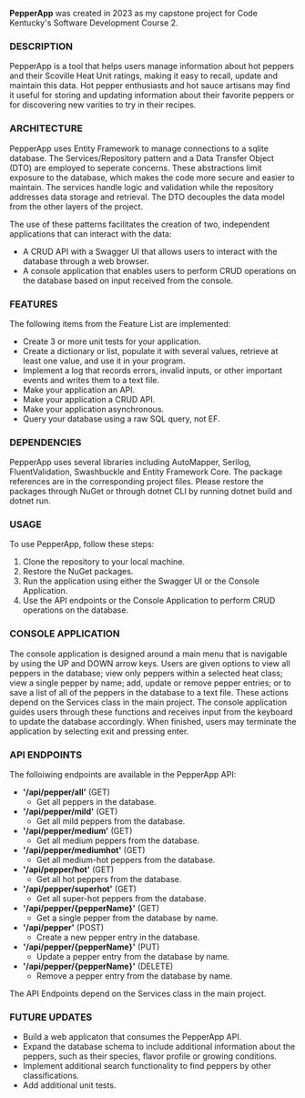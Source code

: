 **PepperApp** was created in 2023 as my capstone project for Code Kentucky's Software Development Course 2.

### DESCRIPTION
PepperApp is a tool that helps users manage information about hot peppers and their Scoville Heat Unit ratings, making it easy to recall, update and maintain this data.
Hot pepper enthusiasts and hot sauce artisans may find it useful for storing and updating information about their favorite peppers or for discovering new varities to try in their recipes.

### ARCHITECTURE
PepperApp uses Entity Framework to manage connections to a sqlite database.
The Services/Repository pattern and a Data Transfer Object (DTO) are employed to seperate concerns.
These abstractions limit exposure to the database, which makes the code more secure and easier to maintain.
The services handle logic and validation while the repository addresses data storage and retrieval.
The DTO decouples the data model from the other layers of the project.

The use of these patterns facilitates the creation of two, independent applications that can interact with the data: 
- A CRUD API with a Swagger UI that allows users to interact with the database through a web browser.
- A console application that enables users to perform CRUD operations on the database based on input received from the console.

### FEATURES
The following items from the Feature List are implemented:
- Create 3 or more unit tests for your application.
- Create a dictionary or list, populate it with several values, retrieve at least one value, and use it in your program.
- Implement a log that records errors, invalid inputs, or other important events and writes them to a text file.
- Make your application an API.
- Make your application a CRUD API.
- Make your application asynchronous.
- Query your database using a raw SQL query, not EF.

### DEPENDENCIES
PepperApp uses several libraries including AutoMapper, Serilog, FluentValidation, Swashbuckle and Entity Framework Core.
The package references are in the corresponding project files.
Please restore the packages through NuGet or through dotnet CLI by running dotnet build and dotnet run.

### USAGE
To use PepperApp, follow these steps:
1. Clone the repository to your local machine.
2. Restore the NuGet packages.
3. Run the application using either the Swagger UI or the Console Application.
4. Use the API endpoints or the Console Application to perform CRUD operations on the database.

### CONSOLE APPLICATION
The console application is designed around a main menu that is navigable by using the UP and DOWN arrow keys.
Users are given options to view all peppers in the database; view only peppers within a selected heat class; view a single pepper by name; add, update or remove pepper entries; or to save a list of all of the peppers in the database to a text file.
These actions depend on the Services class in the main project.
The console application guides users through these functions and receives input from the keyboard to update the database accordingly.
When finished, users may terminate the application by selecting exit and pressing enter.

### API ENDPOINTS
The folloiwing endpoints are available in the PepperApp API:  
- **'/api/pepper/all'**	(GET)
	- Get all peppers in the database.
- **'/api/pepper/mild'** (GET)
	- Get all mild peppers from the database.
- **'/api/pepper/medium'** (GET)
	- Get all medium peppers from the database.
- **'/api/pepper/mediumhot'** (GET)
	- Get all medium-hot peppers from the database.
- **'/api/pepper/hot'** (GET)
	- Get all hot peppers from the database.
- **'/api/pepper/superhot'** (GET)
	- Get all super-hot peppers from the database.
- **'/api/pepper/{pepperName}'** (GET)
	- Get a single pepper from the database by name.
- **'/api/pepper'**	(POST)
	- Create a new pepper entry in the database.
- **'/api/pepper/{pepperName}'** (PUT) 
	- Update a pepper entry from the database by name.
- **'/api/pepper/{pepperName}'** (DELETE)
	- Remove a pepper entry from the database by name.

The API Endpoints depend on the Services class in the main project.

### FUTURE UPDATES
- Build a web applicaton that consumes the PepperApp API.
- Expand the database schema to include additional information about the peppers, such as their species, flavor profile or growing conditions.
- Implement additional search functionality to find peppers by other classifications.
- Add additional unit tests.
